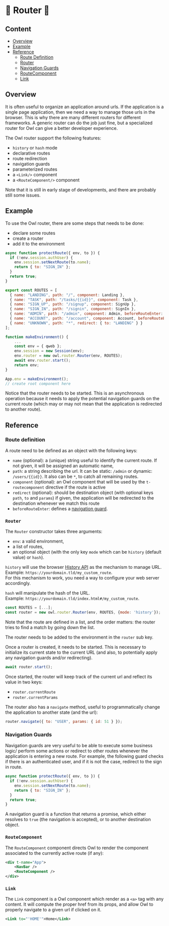 # 🦉 Router 🦉

## Content

- [Overview](#overview)
- [Example](#example)
- [Reference](#reference)
  - [Route Definition](#route-definition)
  - [Router](#router)
  - [Navigation Guards](#navigation-guards)
  - [RouteComponent](#routecomponent)
  - [Link](#link)

## Overview

It is often useful to organize an application around urls. If the application is
a single page application, then we need a way to manage those urls in the browser.
This is why there are many different routers for different frameworks. A generic
router can do the job just fine, but a specialized router for Owl can give a
better developer experience.

The Owl router support the following features:

- `history` or `hash` mode
- declarative routes
- route redirection
- navigation guards
- parameterized routes
- a `<Link/>` component
- a `<RouteComponent/>` component

Note that it is still in early stage of developments, and there are probably
still some issues.

## Example

To use the Owl router, there are some steps that needs to be done:

- declare some routes
- create a router
- add it to the environment

```js
async function protectRoute({ env, to }) {
  if (!env.session.authUser) {
    env.session.setNextRoute(to.name);
    return { to: "SIGN_IN" };
  }
  return true;
}

export const ROUTES = [
  { name: "LANDING", path: "/", component: Landing },
  { name: "TASK", path: "/tasks/{{id}}", component: Task },
  { name: "SIGN_UP", path: "/signup", component: SignUp },
  { name: "SIGN_IN", path: "/signin", component: SignIn },
  { name: "ADMIN", path: "/admin", component: Admin, beforeRouteEnter: protectRoute },
  { name: "ACCOUNT", path: "/account", component: Account, beforeRouteEnter: protectRoute },
  { name: "UNKNOWN", path: "*", redirect: { to: "LANDING" } }
];

function makeEnvironment() {
    ...
    const env = { qweb };
    env.session = new Session(env);
    env.router = new owl.router.Router(env, ROUTES);
    await env.router.start();
    return env;
}

App.env = makeEnvironment();
// create root component here
```

Notice that the router needs to be started. This is an asynchronous operation
because it needs to apply the potential navigation guards on the current route
(which may or may not mean that the application is redirected to another route).

## Reference

### Route definition

A route need to be defined as an object with the following keys:

- `name` (optional): a (unique) string useful to identify the current route. If not
  given, it will be assigned an automatic name,
- `path`: a string describing the url. It can be static: `/admin` or dynamic: `/users/{{id}}`.
  It also can be `*`, to catch all remaining routes.
- `component` (optional): an Owl component that will be used by the `t-routecomponent`
  directive if the route is active
- `redirect` (optional): should be destination object (with optional keys `path`, `to` and `params`) if given, the application will be redirected to the destination whenever we match this route
- `beforeRouteEnter`: defines a [navigation guard](#navigation-guards).

### `Router`

The `Router` constructor takes three arguments:

- `env`: a valid environment,
- a list of routes,
- an optional object (with the only key `mode` which can be `history` (default
  value) or `hash`).

`history` will use the browser [History API](https://developer.mozilla.org/en-US/docs/Web/API/History_API) as the mechanism to manage URL.\
Example: `https://yourdomain.tld/my_custom_route`.\
For this mechanism to work, you need a way to configure your web server accordingly.

`hash` will manipulate the hash of the URL.\
Example: `https://yourdomain.tld/index.html#/my_custom_route`.

```js
const ROUTES = [...];
const router = new owl.router.Router(env, ROUTES, {mode: 'history'});
```

Note that the route are defined in a list, and the order matters: the router
tries to find a match by going down the list.

The router needs to be added to the environment in the `router` sub key.

Once a router is created, it needs to be started. This is necessary to initialize
its current state to the current URL (and also, to potentially apply any
navigation guards and/or redirecting).

```js
await router.start();
```

Once started, the router will keep track of the current url and reflect its
value in two keys:

- `router.currentRoute`
- `router.currentParams`

The router also has a `navigate` method, useful to programmatically change the
application to another state (and the url):

```js
router.navigate({ to: "USER", params: { id: 51 } });
```

### Navigation Guards

Navigation guards are very useful to be able to execute some business logic/
perform some actions or redirect to other routes whenever the application is
entering a new route. For example, the following guard checks if there is an
authenticated user, and if it is not the case, redirect to the sign in route.

```js
async function protectRoute({ env, to }) {
  if (!env.session.authUser) {
    env.session.setNextRoute(to.name);
    return { to: "SIGN_IN" };
  }
  return true;
}
```

A navigation guard is a function that returns a promise, which either resolves
to `true` (the navigation is accepted), or to another destination object.

### `RouteComponent`

The `RouteComponent` component directs Owl to render the component associated
to the currently active route (if any):

```xml
<div t-name="App">
    <NavBar />
    <RouteComponent />
</div>
```

### `Link`

The `Link` component is a Owl component which render as a `<a>` tag with any
content. It will compute the proper href from its props, and allow Owl to
properly navigate to a given url if clicked on it.

```xml
<Link to="'HOME'">Home</Link>
```
